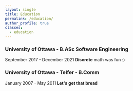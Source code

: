 ```yaml
---
layout: single
title: Education
permalink: /education/
author_profile: true
classes:
  - education
---
```



### University of Ottawa - B.ASc Software Engineering
September 2017 - December 2021
**Discrete** math was fun :)

### University of Ottawa - Telfer - B.Comm
January 2007 - May 2011
**Let's get that bread**



